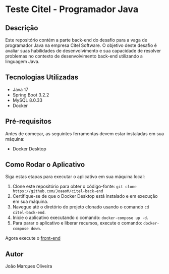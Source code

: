 # Teste Citel - Programador Java

## Descrição

Este repositório contém a parte back-end do desafio para a vaga de programador Java na empresa Citel Software. O objetivo deste desafio é avaliar suas habilidades de desenvolvimento e sua capacidade de resolver problemas no contexto de desenvolvimento back-end utilizando a linguagem Java.

## Tecnologias Utilizadas

- Java 17
- Spring Boot 3.2.2
- MySQL 8.0.33
- Docker

## Pré-requisitos

Antes de começar, as seguintes ferramentas devem estar instaladas em sua máquina:

- Docker Desktop

## Como Rodar o Aplicativo

Siga estas etapas para executar o aplicativo em sua máquina local:

1. Clone este repositório para obter o código-fonte: `git clone https://github.com/JoaaoM/citel-back-end`
2. Certifique-se de que o Docker Desktop está instalado e em execução em sua máquina.
3. Navegue até o diretório do projeto clonado usando o comando `cd citel-back-end`.
4. Inicie o aplicativo executando o comando: `docker-compose up -d`.
5. Para parar o aplicativo e liberar recursos, execute o comando: `docker-compose down`.

Agora execute o [front-end](https://github.com/JoaaoM/citel-angular)

## Autor

João Marques Oliveira


